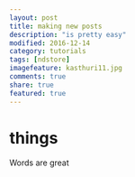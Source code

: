 ```yaml
---
layout: post
title: making new posts
description: "is pretty easy"
modified: 2016-12-14
category: tutorials
tags: [ndstore]
imagefeature: kasthuri11.jpg
comments: true
share: true
featured: true
---
```


# things

Words are great
